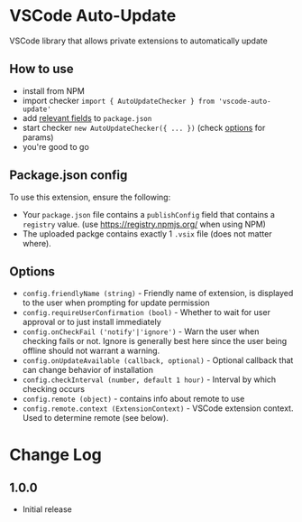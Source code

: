 # VSCode Auto-Update

VSCode library that allows private extensions to automatically update

## How to use

- install from NPM
- import checker `import { AutoUpdateChecker } from 'vscode-auto-update'`
- add [relevant fields](#packagejson-config) to `package.json`
- start checker `new AutoUpdateChecker({ ... })` (check [options](#options) for params)
- you're good to go

## Package.json config

To use this extension, ensure the following:
- Your `package.json` file contains a `publishConfig` field that contains a `registry` value. (use https://registry.npmjs.org/ when using NPM)
- The uploaded packge contains exactly 1 `.vsix` file (does not matter where).

## Options

- `config.friendlyName (string)` - Friendly name of extension, is displayed to the user when prompting for update permission
- `config.requireUserConfirmation (bool)` - Whether to wait for user approval or to just install immediately
- `config.onCheckFail ('notify'|'ignore')` - Warn the user when checking fails or not. Ignore is generally best here since the user being offline should not warrant a warning.
- `config.onUpdateAvailable (callback, optional)` - Optional callback that can change behavior of installation
- `config.checkInterval (number, default 1 hour)` - Interval by which checking occurs
- `config.remote (object)` - contains info about remote to use
- `config.remote.context (ExtensionContext)` - VSCode extension context. Used to determine remote (see below).

# Change Log

## 1.0.0

- Initial release